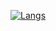 [![Langs](https://github-readme-stats.vercel.app/api/top-langs/?username=DannyAlas&hide=ASP.NET&layout=compact&theme=cobalt)](https://github.com/anuraghazra/github-readme-stats)
